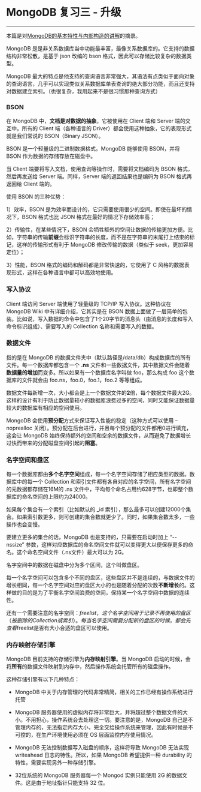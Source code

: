 # MongoDB 复习三 - 升级

---
本篇是对[MongoDB的基本特性与内部构造的讲解](https://www.jb51.net/article/158096.htm)的摘录。

MongoDB 是是非关系数据库当中功能最丰富，最像关系数据库的。它支持的数据结构非常松散，是基于 json 改编的 bson 格式，因此可以存储比较复杂的数据类型。

MongoDB 最大的特点是他支持的查询语言非常强大，其语法有点类似于面向对象的查询语言，几乎可以实现类似关系数据库单表查询的绝大部分功能，而且还支持对数据建立索引。（也很复杂，我用起来不是很习惯那种查询方式）

### BSON

在 MongoDB 中，**文档是对数据的抽象**，它被使用在 Client 端和 Server 端的交互中。所有的 Client 端（各种语言的 Driver）都会使用这种抽象，它的表现形式就是我们常说的 BSON（Binary JSON）。

BSON 是一个轻量级的二进制数据格式。MongoDB 能够使用 BSON，并将 BSON 作为数据的存储存放在磁盘中。

当 Client 端要将写入文档，使用查询等操作时，需要将文档编码为 BSON 格式，然后再发送给 Server 端。同样，Server 端的返回结果也是编码为 BSON 格式再返回给 Client 端的。

使用 BSON 的三种优势：

1）效率，BSON 是为效率而设计的，它只需要使用很少的空间。即使在最坏的情况下，BSON 格式也比 JSON 格式在最好的情况下存储效率高；

2）传输性，在某些情况下，BSON 会牺牲额外的空间让数据的传输更加方便。比如，字符串的传输**前缀**会标识字符串的长度，而不是在字符串的末尾打上结束的标记，这样的传输形式有利于 MongoDB 修改传输的数据（类似于 seek，更加容易定位）；

3）性能，BSON 格式的编码和解码都是非常快速的，它使用了 C 风格的数据表现形式，这样在各种语言中都可以高效地使用。

### 写入协议

Client 端访问 Server 端使用了轻量级的 TCP/IP 写入协议。这种协议在 MongoDB Wiki 中有详细介绍，它其实是在 BSON 数据上面做了一层简单的包装。比如说，写入数据的命令中包含了1个20字节的消息头（由消息的长度和写入命令标识组成）、需要写入的 Collection 名称和需要写入的数据。

### 数据文件

指的是在 MongoDB 的数据文件夹中（默认路径是/data/db）构成数据库的所有文件。每一个数据库都包含一个 **.ns** 文件和一些数据文件，其中数据文件会随着**数据量的增加**而变多。所以如果有一个数据库名字叫做 foo，那么构成 foo 这个数据库的文件就会由 foo.ns，foo.0，foo.1，foo.2 等等组成。

数据文件每新增一次，大小都会是上一个数据文件的**2**倍，每个数据文件最大2G。这样的设计有利于防止数据量较小的数据库浪费过多的空间，同时又能保证数据量较大的数据库有相应的空间使用。

MongoDB 会使用**预分配**方式来保证写入性能的稳定（这种方式可以使用 –noprealloc 关闭）。预分配在后台进行，并且每个预分配的文件都用0进行填充，这会让 MongoDB 始终保持额外的空间和空余的数据文件，从而避免了数据增长过快而带来的分配磁盘空间引起的**阻塞**。

### 名字空间和盘区

每一个数据库都由**多个名字空间**组成，每一个名字空间存储了相应类型的数据。数据库中的每一个 Collection 和索引文件都有各自对应的名字空间，所有名字空间的元数据都存储在16M的 .ns 文件中，平均每个命名占用约628字节，也即整个数据库的命名空间的上限约为24000。

如果每个集合有一个索引（比如默认的 _id 索引），那么最多可以创建12000个集合。如果索引数更多，则可创建的集合数就更少了。同时，如果集合数太多，一些操作也会变慢。

要建立更多的集合的话，MongoDB 也是支持的，只需要在启动时加上 “--nssize” 参数，这样对应数据库的命名空间文件就可以变得更大以便保存更多的命名。这个命名空间文件（.ns文件）最大可以为 2G。

名字空间中的数据在磁盘中分为多个区间，这个叫做盘区。

每一个名字空间可以包含多个不同的盘区，这些盘区并不是连续的，与数据文件的增长相同，每一个名字空间对应的盘区大小的也是随着分配的次数**不断增长**的。这样做的目的是为了平衡名字空间浪费的空间，保持某一个名字空间中数据的连续性。

还有一个需要注意的名字空间：$freelist，这个名字空间用于记录不再使用的盘区（被删除的 Collection 或索引）。每当名字空间需要分配新的盘区的时候，都会先查看$freelist是否有大小合适的盘区可以使用。


### 内存映射存储引擎

MongoDB 目前支持的存储引擎为**内存映射引擎**。当 MongoDB 启动的时候，会将**所有**的数据文件映射到内存中，然后操作系统会托管所有的磁盘操作。

这种存储引擎有以下几种特点：

- MongoDB 中关于内存管理的代码非常精简，相关的工作已经有操作系统进行托管

- MongoDB 服务器使用的虚拟内存将非常巨大，并将超过整个数据文件的大小。不用担心，操作系统会去处理这一切。要注意的是，MongoDB 自己是不管理内存的，无法指定内存大小，完全交给操作系统来管理，因此有时候是不可控的，在生产环境使用必须在 OS 层面监控内存使用情况。

- MongoDB 无法控制数据写入磁盘的顺序，这样将导致 MongoDB 无法实现 writeahead 日志的特性。所以，如果 MongoDB 希望提供一种 durability 的特性，需要实现另外一种存储引擎。

- 32位系统的 MongoDB 服务器每一个 Mongod 实例只能使用 2G 的数据文件。这是由于地址指针只能支持 32 位。